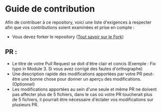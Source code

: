 # Guide de contribution

Afin de contribuer à ce repository, voici une liste d'exigences à respecter afin que vos contributions soient examinées et prise en compte :

- Vous devez forker le repository ([Tout savoir sur le Fork](https://docs.github.com/fr/pull-requests/collaborating-with-pull-requests/working-with-forks/fork-a-repo))

## PR :

- Le titre de votre Pull Request se doit d'être clair et concis (Exemple : Fix typo in Module 3. Si vous avez corrigé des fautes d'orthographe)
- Une description rapide des modifications apportées par votre PR peut-être une bonne chose pour donner un aperçu des modifications. (Optionnel)
- Les modifications apportées au sein d'une seule et même PR ne doivent pas affecter plus de 5 fichiers, dans le cas où votre PR toucherait plus de 5 fichiers, il pourrait être nécessaire d'éclater vos modifications sur plusieurs PR.